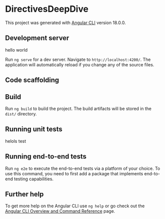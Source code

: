# DirectivesDeepDive

This project was generated with [Angular CLI](https://github.com/angular/angular-cli) version 18.0.0.

## Development server
hello world 

Run `ng serve` for a dev server. Navigate to `http://localhost:4200/`. The application will automatically reload if you change any of the source files.

## Code scaffolding


## Build

Run `ng build` to build the project. The build artifacts will be stored in the `dist/` directory.

## Running unit tests

helols test 


## Running end-to-end tests

Run `ng e2e` to execute the end-to-end tests via a platform of your choice. To use this command, you need to first add a package that implements end-to-end testing capabilities.

## Further help

To get more help on the Angular CLI use `ng help` or go check out the [Angular CLI Overview and Command Reference](https://angular.io/cli) page.
